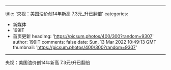 
---
title: '央视：美国油价创14年新高  7.3元_升已翻倍'
categories: 
 - 新媒体
 - 199IT
 - 首页更新
headimg: 'https://picsum.photos/400/300?random=9307'
author: 199IT
comments: false
date: Sun, 13 Mar 2022 10:49:13 GMT
thumbnail: 'https://picsum.photos/400/300?random=9307'
---

<div>   
央视：美国油价创14年新高  7.3元/升已翻倍  
</div>
            